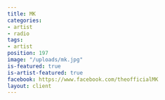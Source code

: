 ```yaml
---
title: MK
categories:
- artist
- radio
tags:
- artist
position: 197
image: "/uploads/mk.jpg"
is-featured: true
is-artist-featured: true
facebook: https://www.facebook.com/theofficialMK
layout: client
---
```


